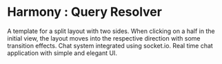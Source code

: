 Harmony : Query Resolver
=========

A template for a split layout with two sides. When clicking on a half in the initial view, the layout moves into the respective direction with some transition effects. Chat system integrated using socket.io. Real time chat application with simple and elegant UI.
